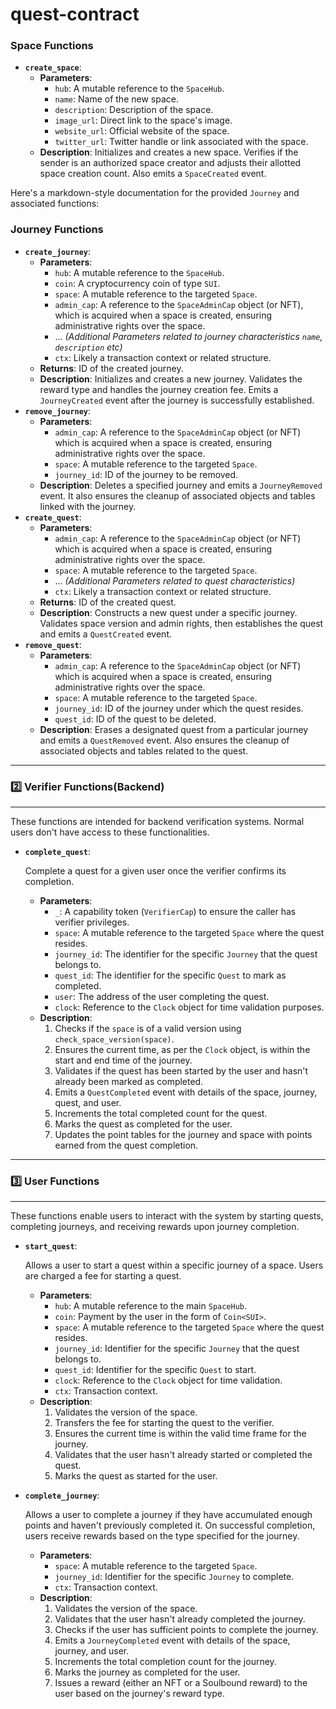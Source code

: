 # quest-contract

### **Space Functions**

- **`create_space`**:
    - **Parameters**:
        - `hub`: A mutable reference to the `SpaceHub`.
        - `name`: Name of the new space.
        - `description`: Description of the space.
        - `image_url`: Direct link to the space's image.
        - `website_url`: Official website of the space.
        - `twitter_url`: Twitter handle or link associated with the space.
    - **Description**: Initializes and creates a new space. Verifies if the sender is an authorized space creator and adjusts their allotted space creation count. Also emits a `SpaceCreated` event.

Here's a markdown-style documentation for the provided `Journey` and associated functions:

### Journey Functions

- **`create_journey`**:
    - **Parameters**:
        - `hub`: A mutable reference to the `SpaceHub`.
        - `coin`: A cryptocurrency coin of type `SUI`.
        - `space`: A mutable reference to the targeted `Space`.
        - `admin_cap`: A reference to the `SpaceAdminCap` object (or NFT), which is acquired when a space is created, ensuring administrative rights over the space.
        - ... *(Additional Parameters related to journey characteristics `name`, `description` etc)*
        - `ctx`: Likely a transaction context or related structure.
    - **Returns**: ID of the created journey.
    - **Description**: Initializes and creates a new journey. Validates the reward type and handles the journey creation fee. Emits a `JourneyCreated` event after the journey is successfully established.
- **`remove_journey`**:
    - **Parameters**:
        - `admin_cap`: A reference to the `SpaceAdminCap` object (or NFT) which is acquired when a space is created, ensuring administrative rights over the space.
        - `space`: A mutable reference to the targeted `Space`.
        - `journey_id`: ID of the journey to be removed.
    - **Description**: Deletes a specified journey and emits a `JourneyRemoved` event. It also ensures the cleanup of associated objects and tables linked with the journey.
- **`create_quest`**:
    - **Parameters**:
        - `admin_cap`: A reference to the `SpaceAdminCap` object (or NFT) which is acquired when a space is created, ensuring administrative rights over the space.
        - `space`: A mutable reference to the targeted `Space`.
        - ... *(Additional Parameters related to quest characteristics)*
        - `ctx`: Likely a transaction context or related structure.
    - **Returns**: ID of the created quest.
    - **Description**: Constructs a new quest under a specific journey. Validates space version and admin rights, then establishes the quest and emits a `QuestCreated` event.
- **`remove_quest`**:
    - **Parameters**:
        - `admin_cap`: A reference to the `SpaceAdminCap` object (or NFT) which is acquired when a space is created, ensuring administrative rights over the space.
        - `space`: A mutable reference to the targeted `Space`.
        - `journey_id`: ID of the journey under which the quest resides.
        - `quest_id`: ID of the quest to be deleted.
    - **Description**: Erases a designated quest from a particular journey and emits a `QuestRemoved` event. Also ensures the cleanup of associated objects and tables related to the quest.

---

### 2️⃣ Verifier Functions(Backend)

---

These functions are intended for backend verification systems. Normal users don't have access to these functionalities.

- **`complete_quest`**:

  Complete a quest for a given user once the verifier confirms its completion.

    - **Parameters**:
        - `_`: A capability token (`VerifierCap`) to ensure the caller has verifier privileges.
        - `space`: A mutable reference to the targeted `Space` where the quest resides.
        - `journey_id`: The identifier for the specific `Journey` that the quest belongs to.
        - `quest_id`: The identifier for the specific `Quest` to mark as completed.
        - `user`: The address of the user completing the quest.
        - `clock`: Reference to the `Clock` object for time validation purposes.
    - **Description**:
        1. Checks if the `space` is of a valid version using `check_space_version(space)`.
        2. Ensures the current time, as per the `Clock` object, is within the start and end time of the journey.
        3. Validates if the quest has been started by the user and hasn't already been marked as completed.
        4. Emits a `QuestCompleted` event with details of the space, journey, quest, and user.
        5. Increments the total completed count for the quest.
        6. Marks the quest as completed for the user.
        7. Updates the point tables for the journey and space with points earned from the quest completion.

---

### 3️⃣ User Functions

---

These functions enable users to interact with the system by starting quests, completing journeys, and receiving rewards upon journey completion.

- **`start_quest`**:

  Allows a user to start a quest within a specific journey of a space. Users are charged a fee for starting a quest.

    - **Parameters**:
        - `hub`: A mutable reference to the main `SpaceHub`.
        - `coin`: Payment by the user in the form of `Coin<SUI>`.
        - `space`: A mutable reference to the targeted `Space` where the quest resides.
        - `journey_id`: Identifier for the specific `Journey` that the quest belongs to.
        - `quest_id`: Identifier for the specific `Quest` to start.
        - `clock`: Reference to the `Clock` object for time validation.
        - `ctx`: Transaction context.
    - **Description**:
        1. Validates the version of the space.
        2. Transfers the fee for starting the quest to the verifier.
        3. Ensures the current time is within the valid time frame for the journey.
        4. Validates that the user hasn't already started or completed the quest.
        5. Marks the quest as started for the user.
- **`complete_journey`**:

  Allows a user to complete a journey if they have accumulated enough points and haven't previously completed it. On successful completion, users receive rewards based on the type specified for the journey.

    - **Parameters**:
        - `space`: A mutable reference to the targeted `Space`.
        - `journey_id`: Identifier for the specific `Journey` to complete.
        - `ctx`: Transaction context.
    - **Description**:
        1. Validates the version of the space.
        2. Validates that the user hasn't already completed the journey.
        3. Checks if the user has sufficient points to complete the journey.
        4. Emits a `JourneyCompleted` event with details of the space, journey, and user.
        5. Increments the total completion count for the journey.
        6. Marks the journey as completed for the user.
        7. Issues a reward (either an NFT or a Soulbound reward) to the user based on the journey's reward type.